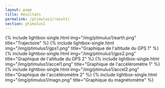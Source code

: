 ```yaml
---
layout: page
title: Résultats
permalink: /ptimulus1/result/
section: ptimulus1
---
```


{% include lightbox-single.html img="/img/ptimulus1/earth.png" title="Trajectoire" %}
{% include lightbox-single.html img="/img/ptimulus1/gps1.png" title="Graphique de l'altitude du GPS 1" %}
{% include lightbox-single.html img="/img/ptimulus1/gps2.png" title="Graphique de l'altitude du GPS 2" %}
{% include lightbox-single.html img="/img/ptimulus1/accel1.png" title="Graphique de l'accéléromètre 1" %}
{% include lightbox-single.html img="/img/ptimulus1/accel2.png" title="Graphique de l'accéléromètre 2" %}
{% include lightbox-single.html img="/img/ptimulus1/magn.png" title="Graphique du magnétomètre" %}

